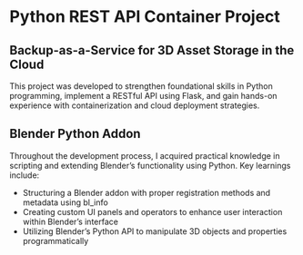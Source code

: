 # Python REST API Container Project

## Backup-as-a-Service for 3D Asset Storage in the Cloud

This project was developed to strengthen foundational skills in Python programming, implement a RESTful API using Flask, and gain hands-on experience with containerization and cloud deployment strategies.

## Blender Python Addon

Throughout the development process, I acquired practical knowledge in scripting and extending Blender’s functionality using Python. Key learnings include:

- Structuring a Blender addon with proper registration methods and metadata using bl_info
- Creating custom UI panels and operators to enhance user interaction within Blender’s interface
- Utilizing Blender’s Python API to manipulate 3D objects and properties programmatically